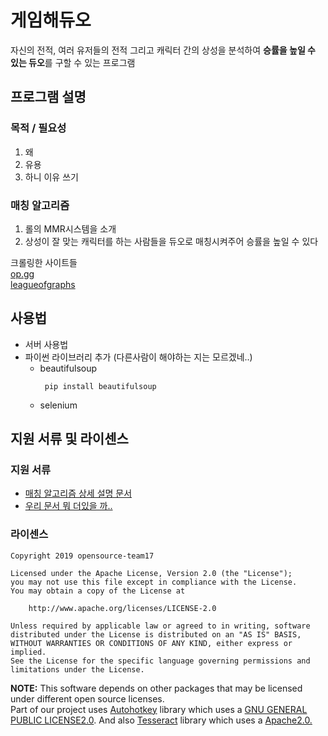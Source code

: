 # 게임해듀오
자신의 전적, 여러 유저들의 전적 그리고 캐릭터 간의 상성을 분석하여 **승률을 높일 수 있는 듀오**를 구할 수 있는 프로그램  

## 프로그램 설명
### 목적 / 필요성

1. 왜
2. 유용
3. 하니 이유 쓰기

### 매칭 알고리즘

1. 롤의 MMR시스템을 소개
2. 상성이 잘 맞는 캐릭터를 하는 사람들을 듀오로 매칭시켜주어 승률을 높일 수 있다

 크롤링한 사이트들  
[op.gg](https://www.op.gg/)  
[leagueofgraphs](https://www.leagueofgraphs.com/ko/champions/counters)  

  
## 사용법

* 서버 사용법
* 파이썬 라이브러리 추가 (다른사람이 해야하는 지는 모르겠네..)
	- beautifulsoup
		<pre><code> pip install beautifulsoup </code></pre>
	- selenium
	
  
## 지원 서류 및 라이센스
### 지원 서류
* [매칭 알고리즘 상세 설명 문서](https://github.com/google/material-design-icons/tree/master/sprites)
* [우리 문서 뭐 더있을 까..](https://github.com/google/material-design-icons/tree/master/sprites)

### 라이센스

	Copyright 2019 opensource-team17
	
	Licensed under the Apache License, Version 2.0 (the "License");
	you may not use this file except in compliance with the License.
	You may obtain a copy of the License at

	    http://www.apache.org/licenses/LICENSE-2.0
	
	Unless required by applicable law or agreed to in writing, software
	distributed under the License is distributed on an "AS IS" BASIS,
	WITHOUT WARRANTIES OR CONDITIONS OF ANY KIND, either express or implied.
	See the License for the specific language governing permissions and
	limitations under the License.  

**NOTE:** This software depends on other packages that may be licensed under different open source licenses.  
Part of our project uses [Autohotkey](https://www.autohotkey.com/) library which uses a [GNU GENERAL PUBLIC LICENSE2.0](https://www.autohotkey.com/docs/license.htm#GNU_GENERAL_PUBLIC_LICENSE). And also [Tesseract](https://github.com/tesseract-ocr/tesseract) library which uses a [Apache2.0.](https://www.apache.org/licenses/LICENSE-2.0)
